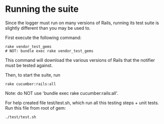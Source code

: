 Running the suite
=================

Since the logger must run on many versions of Rails, running its test suite is slightly different than you may be used to.

First execute the following command:

    rake vendor_test_gems
    # NOT: bundle exec rake vendor_test_gems

This command will download the various versions of Rails that the notifier must be tested against.

Then, to start the suite, run

    rake cucumber:rails:all

Note: do NOT use 'bundle exec rake cucumber:rails:all'.

For help created file test/test.sh, which run all this testing steps + unit tests. Run this file from root of gem:

    ./test/test.sh
    